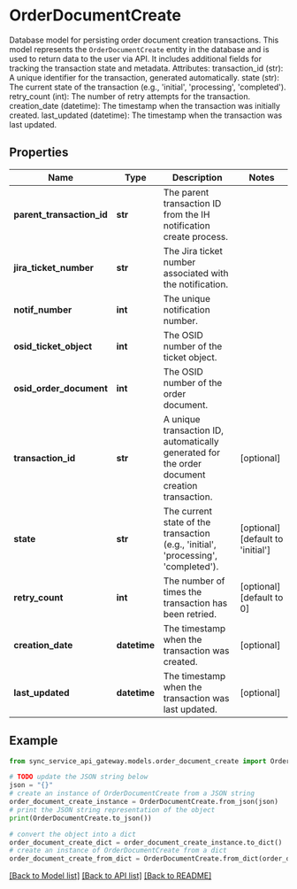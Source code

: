 # OrderDocumentCreate

Database model for persisting order document creation transactions.  This model represents the `OrderDocumentCreate` entity in the database and is used to return data to the user via API. It includes additional fields for tracking the transaction state and metadata.  Attributes:     transaction_id (str): A unique identifier for the transaction, generated automatically.     state (str): The current state of the transaction (e.g., 'initial', 'processing', 'completed').     retry_count (int): The number of retry attempts for the transaction.     creation_date (datetime): The timestamp when the transaction was initially created.     last_updated (datetime): The timestamp when the transaction was last updated.

## Properties

Name | Type | Description | Notes
------------ | ------------- | ------------- | -------------
**parent_transaction_id** | **str** | The parent transaction ID from the IH notification create process. | 
**jira_ticket_number** | **str** | The Jira ticket number associated with the notification. | 
**notif_number** | **int** | The unique notification number. | 
**osid_ticket_object** | **int** | The OSID number of the ticket object. | 
**osid_order_document** | **int** | The OSID number of the order document. | 
**transaction_id** | **str** | A unique transaction ID, automatically generated for the order document creation transaction. | [optional] 
**state** | **str** | The current state of the transaction (e.g., &#39;initial&#39;, &#39;processing&#39;, &#39;completed&#39;). | [optional] [default to 'initial']
**retry_count** | **int** | The number of times the transaction has been retried. | [optional] [default to 0]
**creation_date** | **datetime** | The timestamp when the transaction was created. | [optional] 
**last_updated** | **datetime** | The timestamp when the transaction was last updated. | [optional] 

## Example

```python
from sync_service_api_gateway.models.order_document_create import OrderDocumentCreate

# TODO update the JSON string below
json = "{}"
# create an instance of OrderDocumentCreate from a JSON string
order_document_create_instance = OrderDocumentCreate.from_json(json)
# print the JSON string representation of the object
print(OrderDocumentCreate.to_json())

# convert the object into a dict
order_document_create_dict = order_document_create_instance.to_dict()
# create an instance of OrderDocumentCreate from a dict
order_document_create_from_dict = OrderDocumentCreate.from_dict(order_document_create_dict)
```
[[Back to Model list]](../README.md#documentation-for-models) [[Back to API list]](../README.md#documentation-for-api-endpoints) [[Back to README]](../README.md)


